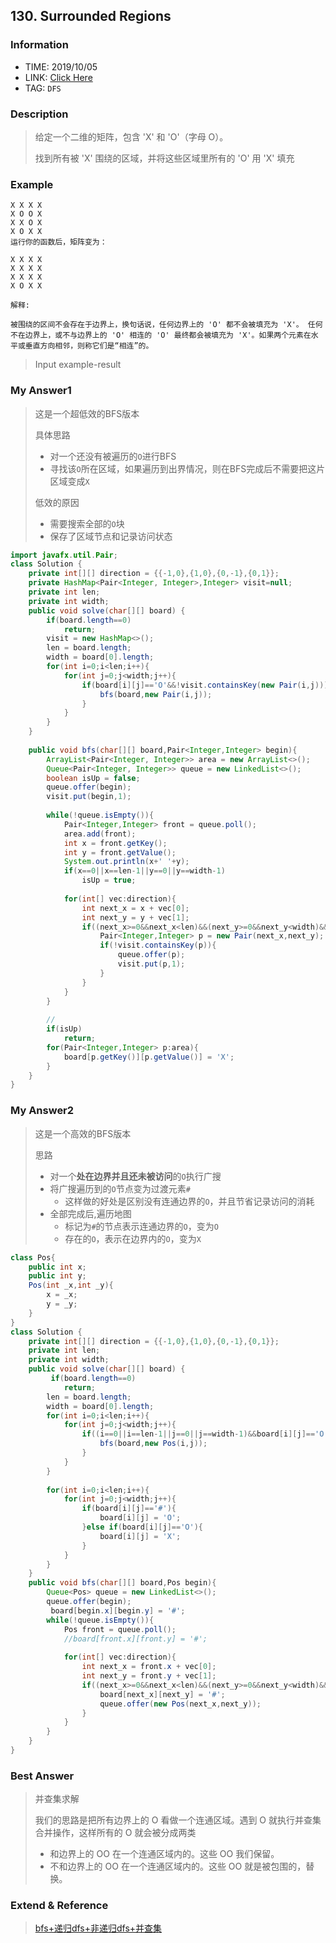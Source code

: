 ## 130. Surrounded Regions

### Information
* TIME: 2019/10/05
* LINK: [Click Here](https://leetcode-cn.com/problems/surrounded-regions/)
* TAG: `DFS`

### Description
> 给定一个二维的矩阵，包含 'X' 和 'O'（字母 O）。
>
> 找到所有被 'X' 围绕的区域，并将这些区域里所有的 'O' 用 'X' 填充

### Example
```text
X X X X
X O O X
X X O X
X O X X
运行你的函数后，矩阵变为：

X X X X
X X X X
X X X X
X O X X

解释:

被围绕的区间不会存在于边界上，换句话说，任何边界上的 'O' 都不会被填充为 'X'。 任何不在边界上，或不与边界上的 'O' 相连的 'O' 最终都会被填充为 'X'。如果两个元素在水平或垂直方向相邻，则称它们是“相连”的。

```
> Input example-result

### My Answer1
> 这是一个超低效的BFS版本
>
> 具体思路
> * 对一个还没有被遍历的`O`进行BFS
> * 寻找该`O`所在区域，如果遍历到出界情况，则在BFS完成后不需要把这片区域变成`X`
>
> 低效的原因
> * 需要搜索全部的`O`块
> * 保存了区域节点和记录访问状态 
```java
import javafx.util.Pair;
class Solution {
    private int[][] direction = {{-1,0},{1,0},{0,-1},{0,1}};
    private HashMap<Pair<Integer, Integer>,Integer> visit=null;
    private int len;
    private int width;
    public void solve(char[][] board) {
        if(board.length==0)
            return;
        visit = new HashMap<>();
        len = board.length;
        width = board[0].length;
        for(int i=0;i<len;i++){
            for(int j=0;j<width;j++){
                if(board[i][j]=='O'&&!visit.containsKey(new Pair(i,j))){
                    bfs(board,new Pair(i,j));
                }
            }
        }
    }
    
    public void bfs(char[][] board,Pair<Integer,Integer> begin){
        ArrayList<Pair<Integer, Integer>> area = new ArrayList<>();
        Queue<Pair<Integer, Integer>> queue = new LinkedList<>();
        boolean isUp = false;
        queue.offer(begin);
        visit.put(begin,1);
        
        while(!queue.isEmpty()){
            Pair<Integer,Integer> front = queue.poll();
            area.add(front);
            int x = front.getKey();
            int y = front.getValue();
            System.out.println(x+' '+y);
            if(x==0||x==len-1||y==0||y==width-1)
                isUp = true;
            
            for(int[] vec:direction){
                int next_x = x + vec[0];
                int next_y = y + vec[1];
                if((next_x>=0&&next_x<len)&&(next_y>=0&&next_y<width)&&board[next_x][next_y]=='O'){
                    Pair<Integer,Integer> p = new Pair(next_x,next_y);
                    if(!visit.containsKey(p)){
                        queue.offer(p);
                        visit.put(p,1);
                    }
                }
            }
        }
        
        //
        if(isUp)
            return;
        for(Pair<Integer,Integer> p:area){
            board[p.getKey()][p.getValue()] = 'X';
        }
    }
}
```

### My Answer2
> 这是一个高效的BFS版本
>
> 思路
> * 对一个**处在边界并且还未被访问**的`O`执行广搜
> * 将广搜遍历到的`O`节点变为过渡元素`#`
>   * 这样做的好处是区别没有连通边界的`O`，并且节省记录访问的消耗
> * 全部完成后,遍历地图
>   * 标记为`#`的节点表示连通边界的`O`，变为`O`
>   * 存在的`O`，表示在边界内的`O`，变为`X`
```java
class Pos{
    public int x;
    public int y;
    Pos(int _x,int _y){
        x = _x;
        y = _y;
    }
}
class Solution {
    private int[][] direction = {{-1,0},{1,0},{0,-1},{0,1}};
    private int len;
    private int width;
    public void solve(char[][] board) {
         if(board.length==0)
            return;
        len = board.length;
        width = board[0].length;
        for(int i=0;i<len;i++){
            for(int j=0;j<width;j++){
                if((i==0||i==len-1||j==0||j==width-1)&&board[i][j]=='O'){
                    bfs(board,new Pos(i,j));
                }
            }
        }
        
        for(int i=0;i<len;i++){
            for(int j=0;j<width;j++){
                if(board[i][j]=='#'){
                    board[i][j] = 'O';
                }else if(board[i][j]=='O'){
                    board[i][j] = 'X';
                }
            }
        }
    }
    public void bfs(char[][] board,Pos begin){
        Queue<Pos> queue = new LinkedList<>();
        queue.offer(begin);
         board[begin.x][begin.y] = '#';
        while(!queue.isEmpty()){
            Pos front = queue.poll();
            //board[front.x][front.y] = '#';
            
            for(int[] vec:direction){
                int next_x = front.x + vec[0];
                int next_y = front.y + vec[1];
                if((next_x>=0&&next_x<len)&&(next_y>=0&&next_y<width)&&board[next_x][next_y]=='O'){
                    board[next_x][next_y] = '#';
                    queue.offer(new Pos(next_x,next_y));
                }
            }
        }
    }
}
```


### Best Answer 
> 并查集求解
> 
> 我们的思路是把所有边界上的 O 看做一个连通区域。遇到 O 就执行并查集合并操作，这样所有的 O 就会被分成两类
> * 和边界上的 OO 在一个连通区域内的。这些 OO 我们保留。
> * 不和边界上的 OO 在一个连通区域内的。这些 OO 就是被包围的，替换。

### Extend & Reference
> [bfs+递归dfs+非递归dfs+并查集](https://leetcode-cn.com/problems/surrounded-regions/solution/bfsdi-gui-dfsfei-di-gui-dfsbing-cha-ji-by-ac_pipe/)